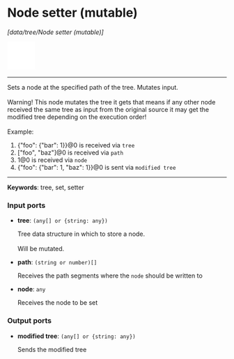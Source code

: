 # Node setter (mutable)

_[data/tree/Node setter (mutable)]_

![icon](</assets/icons/89f4fde2-5391-4f4c-b55a-55ada280f89c.png>)

---

Sets a node at the specified path of the tree. Mutates input.<br>
<br>
Warning! This node mutates the tree it gets that means if any other node received the same tree as input from the original source it may get the modified tree depending on the execution order!<br>
<br>
Example:<br>
1. {"foo": {"bar": 1}}@0 is received via `tree`<br>
2. ["foo", "baz"]@0 is received via `path`<br>
3. 1@0 is received via `node`<br>
4. {"foo": {"bar": 1, "baz": 1}}@0 is sent via `modified tree`<br>

---

__Keywords__: tree, set, setter

### Input ports

* __tree__: ` (any[] or {string: any}) `

    Tree data structure in which to store a node.<br>
    <br>
    Will be mutated.<br>


* __path__: ` (string or number)[] `

    Receives the path segments where the `node` should  be written to<br>


* __node__: ` any `

    Receives the node to be set<br>

### Output ports

* __modified tree__: ` (any[] or {string: any}) `

    Sends the modified tree<br>

